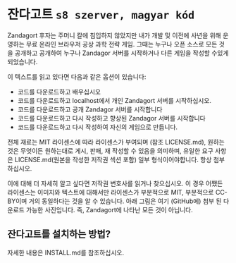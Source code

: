 잔다고트 `s8 szerver, magyar kód`
==================================

Zandagort 후자는 주머니 칼에 침입하지 않았지만 내가 개발 및 이전에 사년을 위해 운영하는 무료 온라인 브라우저 공상 과학 전략 게임. 그때는 누구나 오픈 소스로 모든 것을 공개하고 공개하여 누구나 Zandagor 서버를 시작하거나 다른 게임을 작성할 수있게되었습니다.

이 텍스트를 읽고 있다면 다음과 같은 옵션이 있습니다:

* 코드를 다운로드하고 배우십시오
* 코드를 다운로드하고 localhost에서 개인 Zandagort 서버를 시작하십시오.
* 코드를 다운로드하고 공개 Zandagor 서버를 시작합니다
* 코드를 다운로드하고 다시 작성하고 향상된 Zandagor 서버를 시작합니다
* 코드를 다운로드하고 다시 작성하여 자신의 게임으로 만듭니다.

전체 재료는 MIT 라이센스에 따라 라이센스가 부여되며 (참조 LICENSE.md), 원하는 것은 무엇이든 원하는대로 게시, 판매, 재 작성할 수 있음을 의미하며, 유일한 요구 사항은 LICENSE.md(원본을 작성한 저작권 섹션 포함) 일부 형식이어야합니다. 항상 첨부하십시오.

이에 대해 더 자세히 알고 싶다면 저작권 변호사를 읽거나 찾으십시오. 이 경우 어쨌든 라이센스는 이미지와 텍스트에 대해서만 라이센스가 부분적으로 MIT, 부분적으로 CC-BY이며 거의 동일하다는 것을 알 수 있습니다. 아래 그림은 여기 (GitHub에) 첨부 된 다운로드 가능한 사진입니다. 즉, Zandagort에 나타난 모든 것이 아닙니다.


## 잔다고트를 설치하는 방법?

자세한 내용은 INSTALL.md를 참조하십시오.
